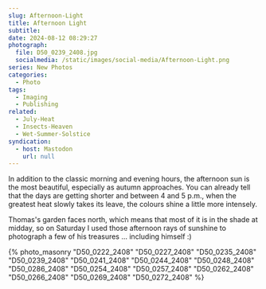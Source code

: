```yaml
---
slug: Afternoon-Light
title: Afternoon Light
subtitle:
date: 2024-08-12 08:29:27
photograph:
  file: D50_0239_2408.jpg
  socialmedia: /static/images/social-media/Afternoon-Light.png
series: New Photos
categories:
  - Photo
tags:
  - Imaging
  - Publishing
related:
  - July-Heat
  - Insects-Heaven
  - Wet-Summer-Solstice
syndication:
  - host: Mastodon
    url: null
---
```


In addition to the classic morning and evening hours, the afternoon sun is the most beautiful, especially as autumn approaches. You can already tell that the days are getting shorter and between 4 and 5 p.m., when the greatest heat slowly takes its leave, the colours shine a little more intensely.

Thomas's garden faces north, which means that most of it is in the shade at midday, so on Saturday I used those afternoon rays of sunshine to photograph a few of his treasures ... including himself :)

<!-- more -->

{% photo_masonry
  "D50_0222_2408"
  "D50_0227_2408"
  "D50_0235_2408"
  "D50_0239_2408"
  "D50_0241_2408"
  "D50_0244_2408"
  "D50_0248_2408"
  "D50_0286_2408"
  "D50_0254_2408"
  "D50_0257_2408"
  "D50_0262_2408"
  "D50_0266_2408"
  "D50_0269_2408"
  "D50_0272_2408"
%}
